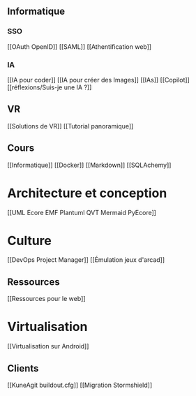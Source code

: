 ## Informatique
### SSO
[[OAuth OpenID]]
[[SAML]]
[[Athentification web]]

### IA
[[IA pour coder]]
[[IA pour créer des Images]]
[[IAs]]
[[Copilot]]
[[réflexions/Suis-je une IA ?]]

## VR
[[Solutions de VR]]
[[Tutorial panoramique]]

## Cours
[[Informatique]]
[[Docker]]
[[Markdown]]
[[SQLAchemy]]

# Architecture et conception
[[UML Ecore EMF Plantuml QVT Mermaid PyEcore]]

# Culture
[[DevOps Project Manager]]
[[Émulation jeux d'arcad]]

## Ressources
[[Ressources pour le web]]

# Virtualisation
[[Virtualisation sur Android]]

## Clients
[[KuneAgit buildout.cfg]]
[[Migration Stormshield]]

